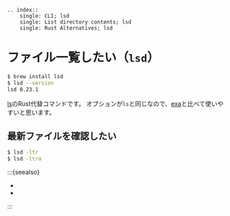 ```{eval-rst}
.. index::
    single: CLI; lsd
    single: List directory contents; lsd
    single: Rust Alternatives; lsd
```

# ファイル一覧したい（``lsd``）

```bash
$ brew install lsd
$ lsd --version
lsd 0.23.1
```

[ls](./command-ls.md)のRust代替コマンドです。
オプションが`ls`と同じなので、[exa](./command-exa.md)と比べて使いやすいと思います。

## 最新ファイルを確認したい

```bash
$ lsd -ltr
$ lsd -ltra
```

:::{seealso}

- [](./command-exa.md)
- [](./command-ls.md)

:::
